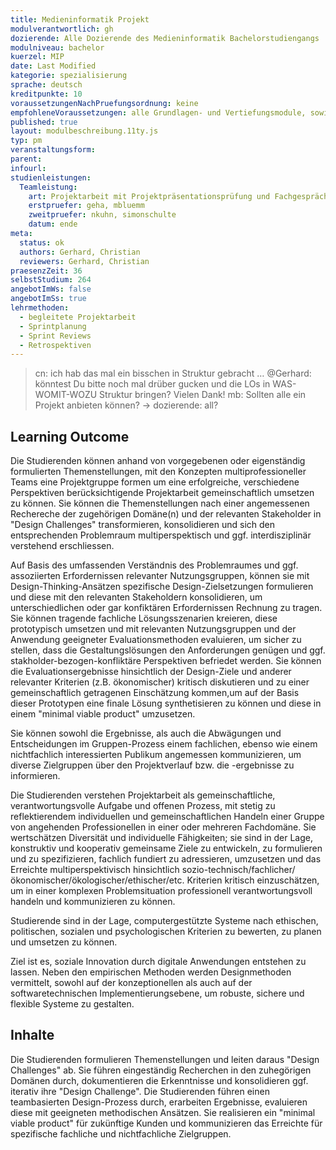 ```yaml
---
title: Medieninformatik Projekt
modulverantwortlich: gh
dozierende: Alle Dozierende des Medieninformatik Bachelorstudiengangs
modulniveau: bachelor
kuerzel: MIP
date: Last Modified
kategorie: spezialisierung
sprache: deutsch
kreditpunkte: 10
voraussetzungenNachPruefungsordnung: keine
empfohleneVoraussetzungen: alle Grundlagen- und Vertiefungsmodule, sowie das Praxissemester
published: true
layout: modulbeschreibung.11ty.js
typ: pm
veranstaltungsform: 
parent:
infourl: 
studienleistungen:
  Teamleistung:
    art: Projektarbeit mit Projektpräsentationsprüfung und Fachgespräch, sowie schriftliche Ausarbeitung
    erstpruefer: geha, mbluemm
    zweitpruefer: nkuhn, simonschulte
    datum: ende
meta:
  status: ok
  authors: Gerhard, Christian
  reviewers: Gerhard, Christian
praesenzZeit: 36
selbstStudium: 264  
angebotImWs: false
angebotImSs: true
lehrmethoden:
  - begleitete Projektarbeit
  - Sprintplanung
  - Sprint Reviews
  - Retrospektiven
---
```


> cn: ich hab das mal ein bisschen in Struktur gebracht … @Gerhard: könntest Du bitte noch mal drüber gucken und die LOs in WAS-WOMIT-WOZU Struktur bringen? Vielen Dank!
> mb: Sollten alle ein Projekt anbieten können? -> dozierende: all?

## Learning Outcome

Die Studierenden können anhand von vorgegebenen oder eigenständig formulierten Themenstellungen, mit den Konzepten multiprofessioneller Teams eine Projektgruppe formen um eine erfolgreiche, verschiedene Perspektiven berücksichtigende Projektarbeit gemeinschaftlich umsetzen zu können. Sie können die Themenstellungen nach einer angemessenen Rechereche der zugehörigen Domäne(n) und der relevanten Stakeholder in "Design Challenges" transformieren, konsolidieren und sich den entsprechenden Problemraum multiperspektisch und ggf. interdisziplinär verstehend erschliessen.

Auf Basis des umfassenden Verständnis des Problemraumes und ggf. assoziierten Erfordernissen relevanter Nutzungsgruppen, können sie mit Design-Thinking-Ansätzen spezifische Design-Zielsetzungen formulieren und diese mit den relevanten Stakeholdern konsolidieren, um unterschiedlichen oder gar konfiktären Erfordernissen Rechnung zu tragen. Sie können tragende fachliche Lösungsszenarien kreieren, diese prototypisch umsetzen und mit relevanten Nutzungsgruppen und der Anwendung geeigneter Evaluationsmethoden evaluieren, um sicher zu stellen, dass die Gestaltungslösungen den Anforderungen genügen und ggf. stakholder-bezogen-konfliktäre Perspektiven befriedet werden. Sie können die Evaluationsergebnisse hinsichtlich der Design-Ziele und anderer relevanter Kriterien (z.B. ökonomischer) kritisch diskutieren und zu einer gemeinschaftlich getragenen Einschätzung kommen,um auf der Basis dieser Prototypen eine finale Lösung synthetisieren zu können und diese in einem "minimal viable product" umzusetzen.

Sie können sowohl die Ergebnisse, als auch die Abwägungen und Entscheidungen im Gruppen-Prozess einem fachlichen, ebenso wie einem nichtfachlich interessierten Publikum angemessen kommunizieren, um diverse Zielgruppen über den Projektverlauf bzw. die -ergebnisse zu informieren.

Die Studierenden verstehen Projektarbeit als gemeinschaftliche, verantwortungsvolle Aufgabe und offenen Prozess, mit stetig zu reflektierendem individuellen und gemeinschaftlichen Handeln einer Gruppe von angehenden Professionellen in einer oder mehreren Fachdomäne. Sie wertschätzen Diversität und individuelle Fähigkeiten; sie sind in der Lage, konstruktiv und kooperativ gemeinsame Ziele zu entwickeln, zu formulieren und zu spezifizieren, fachlich fundiert zu adressieren, umzusetzen und das Erreichte multiperspektivisch hinsichtlich sozio-technisch/fachlicher/ökonomischer/ökologischer/ethischer/etc. Kriterien kritisch einzuschätzen, um in einer komplexen Problemsituation professionell verantwortungsvoll handeln und kommunizieren zu können.

Studierende sind in der Lage, computergestützte Systeme nach ethischen, politischen, sozialen und psychologischen Kriterien zu bewerten, zu planen und umsetzen zu können. 

Ziel ist es, soziale Innovation durch digitale Anwendungen entstehen zu lassen. Neben den empirischen Methoden werden Designmethoden vermittelt, sowohl auf der konzeptionellen als auch auf der softwaretechnischen Implementierungsebene, um robuste, sichere und flexible Systeme zu gestalten. 

## Inhalte
Die Studierenden formulieren Themenstellungen und leiten daraus "Design Challenges" ab. Sie führen eingeständig Recherchen in den zuhegörigen Domänen durch, dokumentieren die Erkenntnisse und konsolidieren ggf. iterativ ihre "Design Challenge". Die Studierenden führen einen teambasierten Design-Prozess durch, erarbeiten Ergebnisse, evaluieren diese mit geeigneten methodischen Ansätzen. Sie realisieren ein "minimal viable product" für zukünftige Kunden und kommunizieren das Erreichte für spezifische fachliche und nichtfachliche Zielgruppen.


